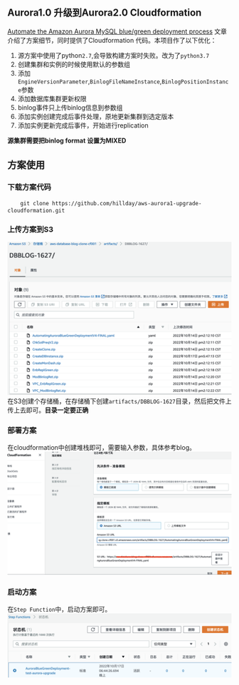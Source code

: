## Aurora1.0 升级到Aurora2.0 Cloudformation
[Automate the Amazon Aurora MySQL blue/green deployment process](https://aws.amazon.com/cn/blogs/database/automate-the-amazon-aurora-mysql-blue-green-deployment-process/) 文章介绍了方案细节，同时提供了Cloudformation 代码。本项目作了以下优化：
1. 源方案中使用了python`2.7`,会导致构建方案时失败。改为了`python3.7`
2. 创建集群和实例的时候使用默认的参数组
3. 添加`EngineVersionParameter`,`BinlogFileNameInstance`,`BinlogPositionInstance`参数
4. 添加数据库集群更新权限
5. binlog事件只上传binlog信息到参数组
6. 添加实例创建完成后事件处理，原地更新集群到选定版本
7. 添加实例更新完成后事件，开始进行replication

**源集群需要把binlog format 设置为MIXED**

## 方案使用
### 下载方案代码
```
    git clone https://github.com/hillday/aws-aurora1-upgrade-cloudformation.git
```
### 上传方案到S3
![](./image0.png)
在S3创建个存储桶，在存储桶下创建`artifacts/DBBLOG-1627`目录，然后把文件上传上去即可。**目录一定要正确**

### 部署方案
在cloudformation中创建堆栈即可，需要输入参数，具体参考blog。
![](./image1.png)

### 启动方案
在`Step Function`中，启动方案即可。
![](./image2.png)
